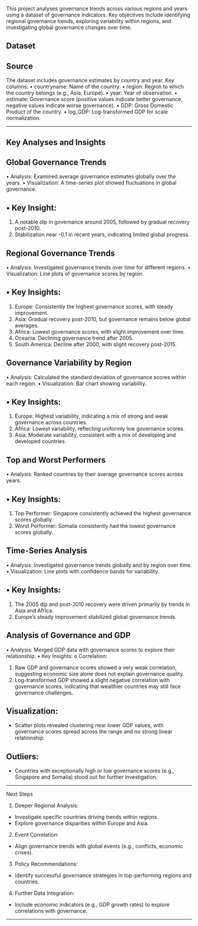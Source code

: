 This project analyses governance trends across various regions and years using a dataset of governance indicators. Key objectives include identifying regional governance trends, exploring variability within regions, and investigating global governance changes over time.

Dataset
-------
Source
-------
The dataset includes governance estimates by country and year. Key columns:
•	countryname: Name of the country.
•	region: Region to which the country belongs (e.g., Asia, Europe).
•	year: Year of observation.
•	estimate: Governance score (positive values indicate better governance, negative values indicate worse governance).
•	GDP: Gross Domestic Product of the country.
•	log_GDP: Log-transformed GDP for scale normalization.

---------------------------------------------
Key Analyses and Insights
---------------------------------------------
Global Governance Trends
   ---------------------------------------------

•	Analysis: Examined average governance estimates globally over the years.
•	Visualization: A time-series plot showed fluctuations in global governance.

•	Key Insight:
----------------
1.	A notable dip in governance around 2005, followed by gradual recovery post-2010.
2.	Stabilization near -0.1 in recent years, indicating limited global progress.
   
Regional Governance Trends
   --------------------------------------

•	Analysis: Investigated governance trends over time for different regions.
•	Visualization: Line plots of governance scores by region.

•	Key Insights:
-----------------------
1.	Europe: Consistently the highest governance scores, with steady improvement.
2.	Asia: Gradual recovery post-2010, but governance remains below global averages.
3.	Africa: Lowest governance scores, with slight improvement over time.
4.	Oceania: Declining governance trend after 2005.
5. 	South America: Decline after 2000, with slight recovery post-2015.
   
   Governance Variability by Region
   ------------------------------------
•	Analysis: Calculated the standard deviation of governance scores within each region.
•	Visualization: Bar chart showing variability.

•	Key Insights:
---------------------
1. Europe: Highest variability, indicating a mix of strong and weak governance across countries.
2.	Africa: Lowest variability, reflecting uniformly low governance scores.
3.	Asia: Moderate variability, consistent with a mix of developing and developed countries.
   
   Top and Worst Performers
   ---------------------------
•	Analysis: Ranked countries by their average governance scores across years.

•	Key Insights:
--------------------

1.	Top Performer: Singapore consistently achieved the highest governance scores globally.
2.	Worst Performer: Somalia consistently had the lowest governance scores globally.
   
   Time-Series Analysis
   ----------------------------
•	Analysis: Investigated governance trends globally and by region over time.
•	Visualization: Line plots with confidence bands for variability.

•	Key Insights:
--------------------

1.	The 2005 dip and post-2010 recovery were driven primarily by trends in Asia and Africa.
2.	Europe’s steady improvement stabilized global governance trends.
   
   Analysis of Governance and GDP
   ----------------------------------
•	Analysis: Merged GDP data with governance scores to explore their relationship.
•	Key Insights:
o	Correlation:
1.	Raw GDP and governance scores showed a very weak correlation, suggesting economic size alone does not explain governance quality.
2.	Log-transformed GDP showed a slight negative correlation with governance scores, indicating that wealthier countries may still face governance challenges.


Visualization:
-----------------
- Scatter plots revealed clustering near lower GDP values, with governance scores spread across the range and no strong linear relationship.

Outliers:
-------------
- Countries with exceptionally high or low governance scores (e.g., Singapore and Somalia) stood out for further investigation.
________________________________________

Next Steps

1.	Deeper Regional Analysis:
-	Investigate specific countries driving trends within regions.
-	Explore governance disparities within Europe and Asia.
  
2.	Event Correlation:
-	Align governance trends with global events (e.g., conflicts, economic crises).
  
3.	Policy Recommendations:
-	Identify successful governance strategies in top-performing regions and countries.
  
4.	Further Data Integration:
-	Include economic indicators (e.g., GDP growth rates) to explore correlations with governance.
________________________________________

